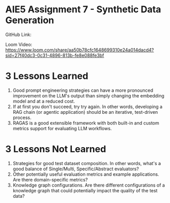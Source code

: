 # AIE5 Assignment 7 - Synthetic Data Generation

GitHub Link: 

Loom Video: https://www.loom.com/share/aa50b78cfc1648699310e24a014dacd4?sid=27f40dc3-0c31-4896-813b-fe8e088fe3bf

# 3 Lessons Learned

1. Good prompt engineering strategies can have a more pronounced improvement on the LLM's output than simply changing the embedding model and at a reduced cost.
2. If at first you don't succeed, try try again. In other words, developing a RAG chain (or agentic application) should be an iterative, test-driven process.
3. RAGAS is a good extensible framework with both built-in and custom metrics support for evaluating LLM workflows.

# 3 Lessons Not Learned

1. Strategies for good test dataset composition. In other words, what's a good balance of Single/Multi, Specific/Abstract evaluators?
2. Other potentially useful evaluation metrics and example applications. Are there domain-specific metrics?
3. Knowledge graph configurations. Are there different configurations of a knowledge graph that could potentially impact the quality of the test data?